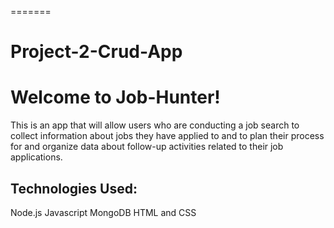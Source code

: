 
=======
# Project-2-Crud-App

<h1>Welcome to Job-Hunter!</h1> 
This is an app that will allow users who are conducting a job search to collect information about jobs they have applied to and to plan their process for and organize data about follow-up activities related to their job applications.

<h2>Technologies Used:</h2>
Node.js
Javascript
MongoDB
HTML and CSS
